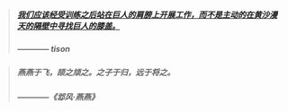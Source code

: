 > ##### [我们应该经受训练之后站在巨人的肩膀上开展工作，而不是主动的在黄沙漫天的隔壁中寻找巨人的膝盖。](https://mp.weixin.qq.com/s/nqXL9cpytcveZ2qAYVKE1Q)
> ##### <p align="left">                                   ———— tison </p>

> ##### 燕燕于飞，颉之颃之。之子于归，远于将之。
>
> ##### <p align="left">                                   ————《邶风·燕燕》 </p>


